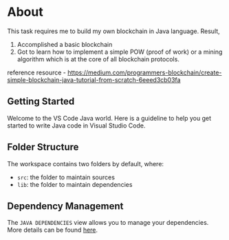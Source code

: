 # About
This task requires me to build my own blockchain in Java language.
Result,
1. Accomplished a basic blockchain
2. Got to learn how to implement a simple POW (proof of work) or a mining algorithm which is at the core of all blockchain protocols.

reference resource - https://medium.com/programmers-blockchain/create-simple-blockchain-java-tutorial-from-scratch-6eeed3cb03fa

## Getting Started

Welcome to the VS Code Java world. Here is a guideline to help you get started to write Java code in Visual Studio Code.

## Folder Structure

The workspace contains two folders by default, where:

- `src`: the folder to maintain sources
- `lib`: the folder to maintain dependencies

## Dependency Management

The `JAVA DEPENDENCIES` view allows you to manage your dependencies. More details can be found [here](https://github.com/microsoft/vscode-java-pack/blob/master/release-notes/v0.9.0.md#work-with-jar-files-directly).
